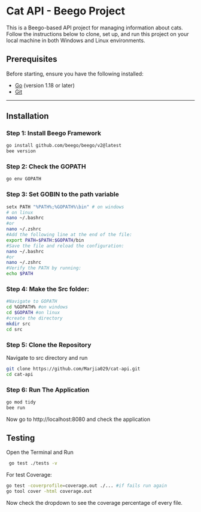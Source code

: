 # Cat API - Beego Project

This is a Beego-based API project for managing information about cats. Follow the instructions below to clone, set up, and run this project on your local machine in both Windows and Linux environments.

## Prerequisites

Before starting, ensure you have the following installed:

- [Go](https://golang.org/doc/install) (version 1.18 or later)
- [Git](https://git-scm.com/)

---

## Installation

### Step 1: Install Beego Framework
```bash
go install github.com/beego/beego/v2@latest
bee version
```

### Step 2: Check the GOPATH
```bash
go env GOPATH
```
### Step 3: Set GOBIN to the path variable
```bash
setx PATH "%PATH%;%GOPATH%\bin" # on windows
# on linux
nano ~/.bashrc
#or
nano ~/.zshrc
#Add the following line at the end of the file:
export PATH=$PATH:$GOPATH/bin
#Save the file and reload the configuration:
nano ~/.bashrc
#or
nano ~/.zshrc
#Verify the PATH by running:
echo $PATH
```
### Step 4: Make the Src folder:
```bash
#Navigate to GOPATH
cd %GOPATH% #on windows
cd $GOPATH #on linux
#create the directory
mkdir src
cd src
```
### Step 5: Clone the Repository

Navigate to src directory and run

```bash
git clone https://github.com/Marjia029/cat-api.git
cd cat-api
```

### Step 6: Run The Application
```bash
go mod tidy
bee run
```
Now go to http://localhost:8080 and check the application 

## Testing
Open the Terminal and Run
```bash
 go test ./tests -v
 ```
 For test Coverage:
 ```bash
 go test -coverprofile=coverage.out ./... #if fails run again
 go tool cover -html coverage.out
 ```
 Now check the dropdown to see the coverage percentage of every file.

